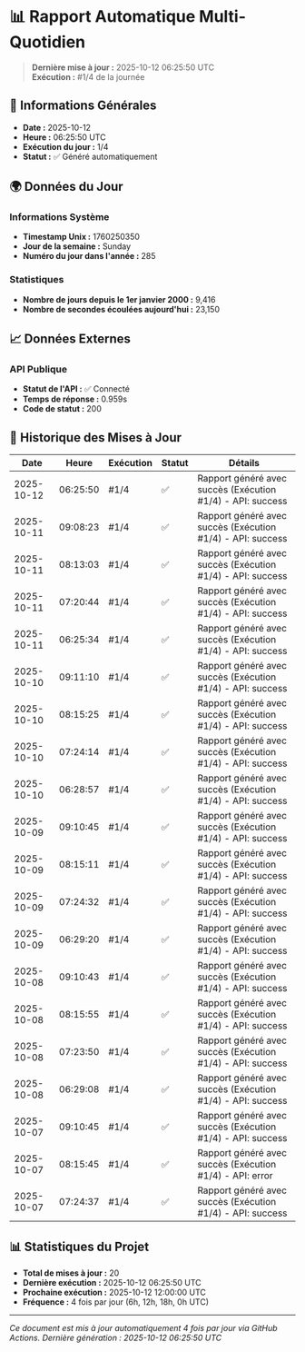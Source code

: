 # 📊 Rapport Automatique Multi-Quotidien

> **Dernière mise à jour :** 2025-10-12 06:25:50 UTC  
> **Exécution :** #1/4 de la journée

## 📅 Informations Générales

- **Date :** 2025-10-12
- **Heure :** 06:25:50 UTC
- **Exécution du jour :** 1/4
- **Statut :** ✅ Généré automatiquement

## 🌍 Données du Jour

### Informations Système
- **Timestamp Unix :** 1760250350
- **Jour de la semaine :** Sunday
- **Numéro du jour dans l'année :** 285

### Statistiques
- **Nombre de jours depuis le 1er janvier 2000 :** 9,416
- **Nombre de secondes écoulées aujourd'hui :** 23,150

## 📈 Données Externes

### API Publique
- **Statut de l'API :** ✅ Connecté
- **Temps de réponse :** 0.959s
- **Code de statut :** 200

## 🔄 Historique des Mises à Jour

| Date | Heure | Exécution | Statut | Détails |
|------|-------|-----------|--------|---------|
| 2025-10-12 | 06:25:50 | #1/4 | ✅ | Rapport généré avec succès (Exécution #1/4) - API: success |
| 2025-10-11 | 09:08:23 | #1/4 | ✅ | Rapport généré avec succès (Exécution #1/4) - API: success |
| 2025-10-11 | 08:13:03 | #1/4 | ✅ | Rapport généré avec succès (Exécution #1/4) - API: success |
| 2025-10-11 | 07:20:44 | #1/4 | ✅ | Rapport généré avec succès (Exécution #1/4) - API: success |
| 2025-10-11 | 06:25:34 | #1/4 | ✅ | Rapport généré avec succès (Exécution #1/4) - API: success |
| 2025-10-10 | 09:11:10 | #1/4 | ✅ | Rapport généré avec succès (Exécution #1/4) - API: success |
| 2025-10-10 | 08:15:25 | #1/4 | ✅ | Rapport généré avec succès (Exécution #1/4) - API: success |
| 2025-10-10 | 07:24:14 | #1/4 | ✅ | Rapport généré avec succès (Exécution #1/4) - API: success |
| 2025-10-10 | 06:28:57 | #1/4 | ✅ | Rapport généré avec succès (Exécution #1/4) - API: success |
| 2025-10-09 | 09:10:45 | #1/4 | ✅ | Rapport généré avec succès (Exécution #1/4) - API: success |
| 2025-10-09 | 08:15:11 | #1/4 | ✅ | Rapport généré avec succès (Exécution #1/4) - API: success |
| 2025-10-09 | 07:24:32 | #1/4 | ✅ | Rapport généré avec succès (Exécution #1/4) - API: success |
| 2025-10-09 | 06:29:20 | #1/4 | ✅ | Rapport généré avec succès (Exécution #1/4) - API: success |
| 2025-10-08 | 09:10:43 | #1/4 | ✅ | Rapport généré avec succès (Exécution #1/4) - API: success |
| 2025-10-08 | 08:15:55 | #1/4 | ✅ | Rapport généré avec succès (Exécution #1/4) - API: success |
| 2025-10-08 | 07:23:50 | #1/4 | ✅ | Rapport généré avec succès (Exécution #1/4) - API: success |
| 2025-10-08 | 06:29:08 | #1/4 | ✅ | Rapport généré avec succès (Exécution #1/4) - API: success |
| 2025-10-07 | 09:10:45 | #1/4 | ✅ | Rapport généré avec succès (Exécution #1/4) - API: success |
| 2025-10-07 | 08:15:45 | #1/4 | ✅ | Rapport généré avec succès (Exécution #1/4) - API: error |
| 2025-10-07 | 07:24:37 | #1/4 | ✅ | Rapport généré avec succès (Exécution #1/4) - API: success |

## 📊 Statistiques du Projet

- **Total de mises à jour :** 20
- **Dernière exécution :** 2025-10-12 06:25:50 UTC
- **Prochaine exécution :** 2025-10-12 12:00:00 UTC
- **Fréquence :** 4 fois par jour (6h, 12h, 18h, 0h UTC)

---

*Ce document est mis à jour automatiquement 4 fois par jour via GitHub Actions.*
*Dernière génération : 2025-10-12 06:25:50 UTC*
